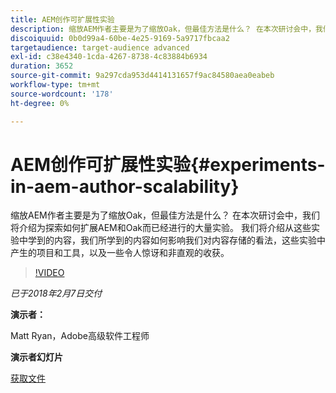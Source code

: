 ```yaml
---
title: AEM创作可扩展性实验
description: 缩放AEM作者主要是为了缩放Oak，但最佳方法是什么？ 在本次研讨会中，我们将介绍为探索如何扩展AEM和Oak而已经进行的大量实验。 我们将介绍从这些实验中学到的内容，我们所学到的内容如何影响我们对内容存储的看法，这些实验中产生的项目和工具，以及一些令人惊讶和非直观的收获。
discoiquuid: 0b0d99a4-60be-4e25-9169-5a9717fbcaa2
targetaudience: target-audience advanced
exl-id: c38e4340-1cda-4267-8738-4c83884b6934
duration: 3652
source-git-commit: 9a297cda953d4414131657f9ac84580aea0eabeb
workflow-type: tm+mt
source-wordcount: '178'
ht-degree: 0%

---
```


# AEM创作可扩展性实验{#experiments-in-aem-author-scalability}

缩放AEM作者主要是为了缩放Oak，但最佳方法是什么？ 在本次研讨会中，我们将介绍为探索如何扩展AEM和Oak而已经进行的大量实验。 我们将介绍从这些实验中学到的内容，我们所学到的内容如何影响我们对内容存储的看法，这些实验中产生的项目和工具，以及一些令人惊讶和非直观的收获。

>[!VIDEO](https://video.tv.adobe.com/v/21522/?quality=9)

*已于2018年2月7日交付*

**演示者：**

Matt Ryan，Adobe高级软件工程师

**演示者幻灯片**

[获取文件](assets/experiments+in+aem+author+scalability+2+7+18.pdf)
<!--
[Get back to the Overview](https://helpx.adobe.com/cn/experience-manager/kt/eseminars/gems/aem-index.html)
-->
